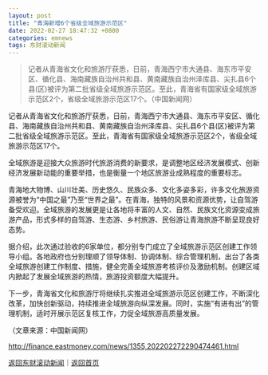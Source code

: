 ```yaml
---
layout: post
title: "青海新增6个省级全域旅游示范区"
date: 2022-02-27 18:47:32 +0800
categories: emnews
tags: 东财滚动新闻
---
```

> 记者从青海省文化和旅游厅获悉，日前，青海西宁市大通县、海东市平安区、循化县、海南藏族自治州共和县、黄南藏族自治州泽库县、尖扎县6个县(区)被评为第二批省级全域旅游示范区。至此，青海省有国家级全域旅游示范区2个，省级全域旅游示范区17个。（中国新闻网）

<p>记者从青海省文化和旅游厅获悉，日前，青海西宁市大通县、海东市平安区、循化县、海南藏族自治州共和县、黄南藏族自治州泽库县、尖扎县6个县(区)被评为第二批省级全域旅游示范区。至此，青海省有国家级全域旅游示范区2个，省级全域旅游示范区17个。</p><p>全域旅游是迎接大众旅游时代旅游消费的新要求，是调整地区经济发展模式、创新经济发展新动能的重要举措，也是衡量一个地区旅游业成熟程度的重要标志。</p><p>青海地大物博、山川壮美、历史悠久、民族众多、文化多姿多彩，许多文化旅游资源被誉为“中国之最”乃至“世界之最”。在青海，独特的风景和资源优势，让自驾游备受欢迎。全域旅游的发展更是让各地将丰富的人文、自然、民族文化资源变成旅游产品，形式多样的自驾游、生态游、乡村旅游、民俗游让青海旅游不断呈现良好态势。</p><p>据介绍，此次通过验收的6家单位，都分别专门成立了全域旅游示范区创建工作领导小组。各地政府也分别理顺了领导体制、协调体制、综合管理机制，出台了各类全域旅游创建工作制度、措施，健全完善全域旅游考核评价及激励机制。创建区域内掀起了发展全域旅游的热情，旅游投资额度大幅提升。</p><p>下一步，青海省文化和旅游厅将继续扎实推进全域旅游示范区创建工作，不断深化改革，加快创新驱动，持续推进全域旅游向纵深发展。同时，实施“有进有出”的管理机制，适时开展示范区复核工作，力促全域旅游高质量发展。</p><p class="em_media">（文章来源：中国新闻网）</p>

<http://finance.eastmoney.com/news/1355,202202272290474461.html>

[返回东财滚动新闻](//finews.withounder.com/emnews/)｜[返回首页](//finews.withounder.com/)